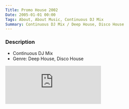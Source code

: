 ```yaml
---
Title: Promo House 2002
Date: 2005-01-01 00:00
Tags: About, About Music, Continuous DJ Mix
Summary: Continuous DJ Mix / Deep House, Disco House
---
```


### Description

* Continuous DJ Mix
* Genre: Deep House, Disco House

<div class="mixcloud-container">
    <iframe height="120" src="https://www.mixcloud.com/widget/iframe/?hide_cover=1&light=1&hide_artwork=1&feed=%2Ftkmix%2Fdemo-house-2002%2F" frameborder="0" ></iframe>
</div>
